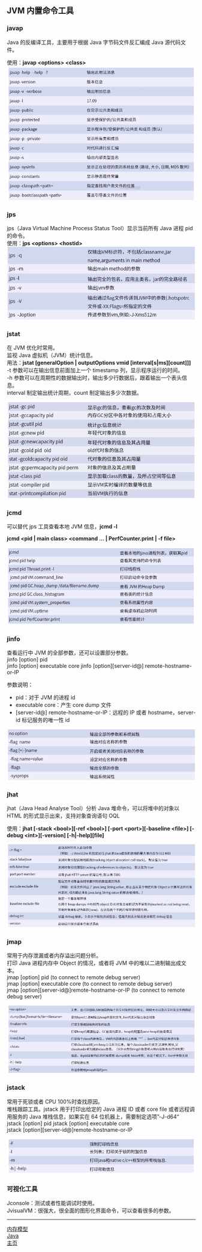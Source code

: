 ## JVM 内置命令工具

### javap

Java 的反编译工具，主要用于根据 Java 字节码文件反汇编成 Java 源代码文件。

使用：**javap \<options> \<class>**
![javap](res/javap.png)

### jps

jps（Java Virtual Machine Process Status Tool）显示当前所有 Java 进程 pid 的命令。  
使用：**jps \<options> \<hostid>**
![jps](res/jps.png)

### jstat

在 JVM 优化时常用。  
监视 Java 虚拟机（JVM）统计信息。  
用法：**jstat [generalOption | outputOptions vmid [interval[s|ms][count]]]**  
-t 参数可以在输出信息前面加上一个 timestamp 列，显示程序运行的时间。  
-h 参数可以在周期性的数据输出时，输出多少行数据后，跟着输出一个表头信息。  
interval 制定输出统计周期，count 制定输出多少次数据。

![jstat](res/jstat.png)

### jcmd

可以替代 jps 工具查看本地 JVM 信息，**jcmd -l**

**jcmd \<pid | main class> \<command ... | PerfCounter.print | -f file>**

![jcmd](res/jcmd.png)

### jinfo

查看运行中 JVM 的全部参数，还可以设置部分参数。  
jinfo [option] pid  
jinfo [option] executable core
jinfo [option][server-id@] remote-hostname-or-IP

参数说明：

-   pid：对于 JVM 的进程 id
-   executable core：产生 core dump 文件
-   [server-id@] remote-hostname-or-IP：远程的 IP 或者 hostname，server-id 标记服务的唯一性 id

![jinfo](res/jinfo.png)

### jhat

jhat（Java Head Analyse Tool）分析 Java 堆命令，可以将堆中的对象以 HTML 的形式显示出来，支持对象查询语句 OQL

使用：**jhat [-stack \<bool>][-ref \<bool>] [-port \<port>][-baseline \<file>] [-debug \<int>][-version] [-h|-help][file]**

![jhat](res/jhat.png)

### jmap

常用于内存泄漏或者内存溢出问题分析。  
打印 Java 进程内存中 Object 的情况，或者将 JVM 中的堆以二进制输出成文本。  
jmap [option] pid (to connect to remote debug server)  
jmap [option] executable core (to connect to remote debug server)  
jmap [option][server-id@]remote-hostname-or-IP (to connect to remote debug server)

![jmap](res/jmap.png)

### jstack

常用于死锁或者 CPU 100%时查找原因。  
堆栈跟踪工具。jstack 用于打印出给定的 Java 进程 ID 或者 core file 或者远程调用服务的 Java 堆栈信息，如果实在 64 位机器上，需要制定选项”-J-d64“  
jstack [option] pid
jstack [option] executable core  
jstack [option][server-id@]remote-hostname-or-IP

![jstack](res/jstack.png)

### 可视化工具

Jconsole：测试或者性能调试时使用。  
JvisualVM：很强大，很全面的图形化界面命令，可以查看很多的参数。

---

[内存模型](./README.md)  
[Java](../README.md)  
[主页](../../../../../)
